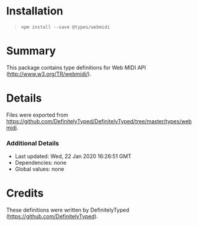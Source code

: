 # Installation
> `npm install --save @types/webmidi`

# Summary
This package contains type definitions for Web MIDI API (http://www.w3.org/TR/webmidi/).

# Details
Files were exported from https://github.com/DefinitelyTyped/DefinitelyTyped/tree/master/types/webmidi.

### Additional Details
 * Last updated: Wed, 22 Jan 2020 16:26:51 GMT
 * Dependencies: none
 * Global values: none

# Credits
These definitions were written by DefinitelyTyped (https://github.com/DefinitelyTyped).
